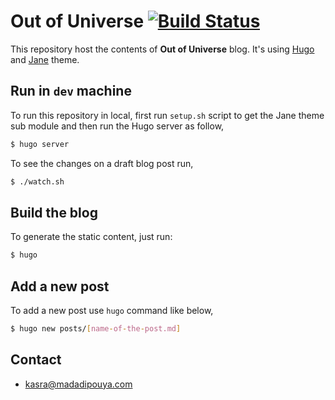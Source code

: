 # Out of Universe [![Build Status](https://travis-ci.org/kasramp/outOfUniverse.svg?branch=master)](https://travis-ci.org/kasramp/outOfUniverse) 

This repository host the contents of **Out of Universe** blog. It's using [Hugo](https://gohugo.io/) and [Jane](https://github.com/xianmin/hugo-theme-jane) theme.

## Run in `dev` machine

To run this repository in local, first run `setup.sh` script to get the Jane theme sub module and then run the Hugo server as follow,

```bash
$ hugo server
```

To see the changes on a draft blog post run,

```bash
$ ./watch.sh
```

## Build the blog

To generate the static content, just run:

```bash
$ hugo
```

## Add a new post

To add a new post use `hugo` command like below,

```bash
$ hugo new posts/[name-of-the-post.md]
```

## Contact
* kasra@madadipouya.com
